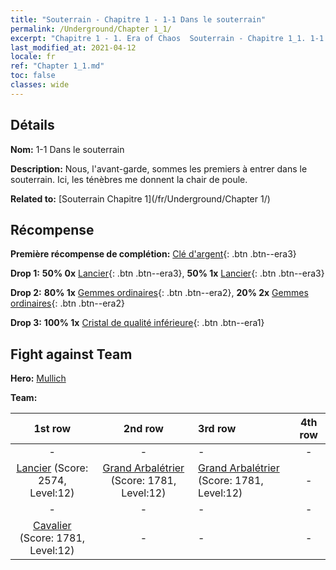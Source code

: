 ```yaml
---
title: "Souterrain - Chapitre 1 - 1-1 Dans le souterrain"
permalink: /Underground/Chapter 1_1/
excerpt: "Chapitre 1 - 1. Era of Chaos  Souterrain - Chapitre 1_1. 1-1 Dans le souterrain"
last_modified_at: 2021-04-12
locale: fr
ref: "Chapter 1_1.md"
toc: false
classes: wide
---
```


## Détails

 **Nom:** 1-1 Dans le souterrain

 **Description:** Nous, l'avant-garde, sommes les premiers à entrer dans le souterrain. Ici, les ténèbres me donnent la chair de poule.

 **Related to:** [Souterrain Chapitre 1](/fr/Underground/Chapter 1/)

## Récompense

 **Première récompense de complétion:** [Clé d'argent](/fr/Items/con_693/){: .btn .btn--era3}

 **Drop 1:** **50% 0x** [Lancier](/fr/Items/unt_190/){: .btn .btn--era3}, **50% 1x** [Lancier](/fr/Items/unt_190/){: .btn .btn--era3}

 **Drop 2:** **80% 1x** [Gemmes ordinaires](/fr/Items/mat_10/){: .btn .btn--era2}, **20% 2x** [Gemmes ordinaires](/fr/Items/mat_10/){: .btn .btn--era2}

 **Drop 3:** **100% 1x** [Cristal de qualité inférieure](/fr/Items/mat_5/){: .btn .btn--era1}


## Fight against Team
 **Hero:** [Mullich](/fr/heroes/Mullich/)

 **Team:**


  | 1st row | 2nd row | 3rd row | 4th row |
  |:----:|:----:|:----|:----:|
  | - | - | - | - |
  | [Lancier](/fr/units/Pikeman/) (Score: 2574, Level:12)  | [Grand Arbalétrier](/fr/units/Marksman/) (Score: 1781, Level:12)  | [Grand Arbalétrier](/fr/units/Marksman/) (Score: 1781, Level:12)  | - |
  | - | - | - | - |
  | [Cavalier](/fr/units/Cavalier/) (Score: 1781, Level:12)  | - | - | - |


